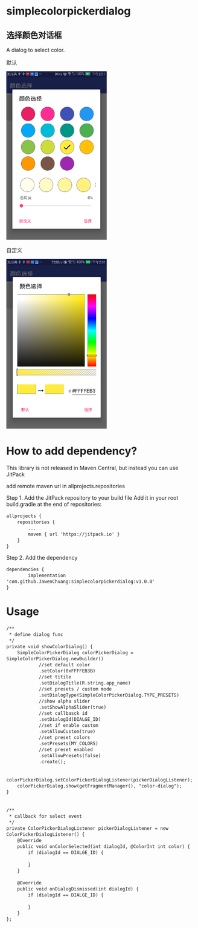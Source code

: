 # simplecolorpickerdialog
选择颜色对话框 
-----
A dialog to select color.

默认

![image](https://github.com/JawenChuang/simplecolorpickerdialog/blob/master/imgfolder/preset.png)

自定义

![image](https://github.com/JawenChuang/simplecolorpickerdialog/blob/master/imgfolder/custom.png)


How to add dependency?
====  

This library is not released in Maven Central, but instead you can use JitPack

add remote maven url in allprojects.repositories

Step 1. Add the JitPack repository to your build file
Add it in your root build.gradle at the end of repositories:

	allprojects {
		repositories {
			...
			maven { url 'https://jitpack.io' }
		}
	}
Step 2. Add the dependency

	dependencies {
	        implementation 'com.github.JawenChuang:simplecolorpickerdialog:v1.0.0'
	}
	
Usage
====  
    /**
     * define dialog func
     */
    private void showColorDialog() {
        SimpleColorPickerDialog colorPickerDialog = SimpleColorPickerDialog.newBuilder()
                //set default color
                .setColor(0xFFFFEB3B)
                //set titile
                .setDialogTitle(R.string.app_name)
                //set presets / custom mode
                .setDialogType(SimpleColorPickerDialog.TYPE_PRESETS)
                //show alpha slider
                .setShowAlphaSlider(true)
                //set callbasck id
                .setDialogId(DIALGE_ID)
                //set if enable custom
                .setAllowCustom(true)
                //set preset colors
                .setPresets(MY_COLORS)
                //set preset enabled
                .setAllowPresets(false)
                .create();

        colorPickerDialog.setColorPickerDialogListener(pickerDialogListener);
        colorPickerDialog.show(getFragmentManager(), "color-dialog");
    }


    /**
     * callback for select event
     */
    private ColorPickerDialogListener pickerDialogListener = new ColorPickerDialogListener() {
        @Override
        public void onColorSelected(int dialogId, @ColorInt int color) {
            if (dialogId == DIALGE_ID) {
       
            }
        }

        @Override
        public void onDialogDismissed(int dialogId) {
            if (dialogId == DIALGE_ID) {
   
            }
        }
    };
